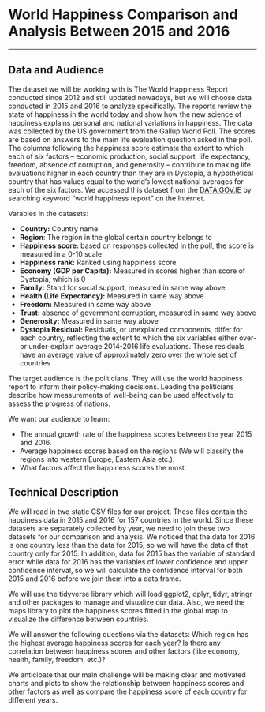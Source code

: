 # **World Happiness Comparison and Analysis Between 2015 and 2016**

---

## Data and Audience 

  The dataset we will be working with is The World Happiness Report conducted since 2012 and still updated nowadays, but we will choose data conducted in 2015 and 2016 to analyze specifically. The reports review the state of happiness in the world today and show how the new science of happiness explains personal and national variations in happiness. The data was collected by the US government from the Gallup World Poll. The scores are based on answers to the main life evaluation question asked in the poll. The columns following the happiness score estimate the extent to which each of six factors – economic production, social support, life expectancy, freedom, absence of corruption, and generosity – contribute to making life evaluations higher in each country than they are in Dystopia, a hypothetical country that has values equal to the world’s lowest national averages for each of the six factors. We accessed this dataset from the [DATA.GOV.IE](https://data.gov.ie/dataset/suggest/a4329b2f-c692-45a4-91a9-90e7060c4d67) by searching keyword “world happiness report” on the Internet. 

Varables in the datasets:
- **Country:** Country name
- **Region**: The region in the global certain country belongs to
- **Happiness score:** based on responses collected in the poll, the score is measured in a 0-10 scale
- **Happiness rank:** Ranked using happiness score
- **Economy (GDP per Capita):** Measured in scores higher than score of Dystopia, which is 0
- **Family:** Stand for social support, measured in same way above
- **Health (Life Expectancy):** Measured in same way above
- **Freedom:** Measured in same way above
- **Trust:** absence of government corruption, measured in same way above
- **Generosity:** Measured in same way above
- **Dystopia Residual:** Residuals, or unexplained components, differ for each country, reflecting the extent to which the six variables either over- or under-explain average 2014-2016 life evaluations. These residuals have an average value of approximately zero over the whole set of countries

The target audience is the politicians. They will use the world happiness report to inform their policy-making decisions. Leading the politicians describe how measurements of well-being can be used effectively to assess the progress of nations.

We want our audience to learn:
- The annual growth rate of the happiness scores between the year 2015 and 2016. 
- Average happiness scores based on the regions (We will classify the regions into western Europe, Eastern Asia etc.). 
- What factors affect the happiness scores the most. 


## Technical Description 

  We will read in two static CSV files for our project. These files contain the happiness data in 2015 and 2016 for 157 countries in the world. Since these datasets are separately collected by year, we need to join these two datasets for our comparison and analysis. We noticed that the data for 2016 is one country less than the data for 2015, so we will have the data of that country only for 2015. In addition, data for 2015 has the variable of standard error while data for 2016 has the variables of lower confidence and upper confidence interval, so we will calculate the confidence interval for both 2015 and 2016 before we join them into a data frame. 
  
  We will use the tidyverse library which will load ggplot2, dplyr, tidyr, stringr and other packages to manage and visualize our data. Also, we need the maps library to plot the happiness scores fitted in the global map to visualize the difference between countries. 
  
  We will answer the following questions via the datasets: Which region has the highest average happiness scores for each year? Is there any correlation between happiness scores and other factors (like economy, health, family, freedom, etc.)? 
  
  We anticipate that our main challenge will be making clear and motivated charts and plots to show the relationship between happiness scores and other factors as well as  compare the happiness score of each country for different years. 

